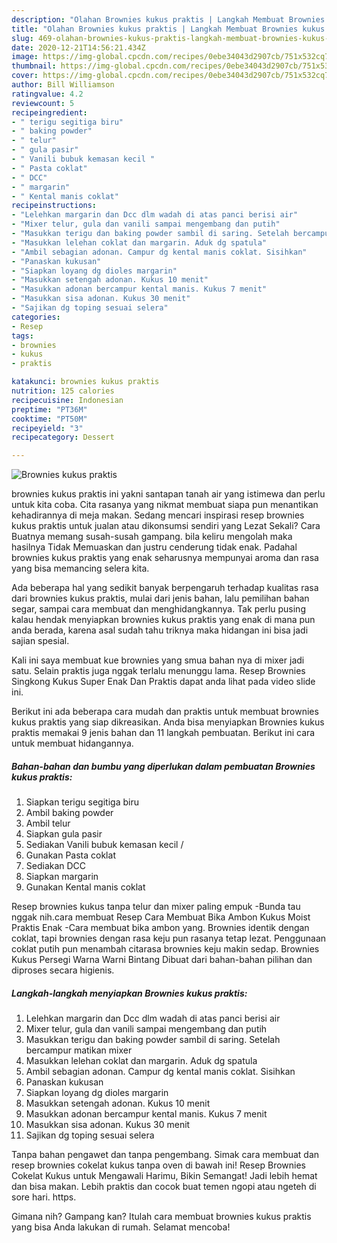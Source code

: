 ```yaml
---
description: "Olahan Brownies kukus praktis | Langkah Membuat Brownies kukus praktis Yang Paling Enak"
title: "Olahan Brownies kukus praktis | Langkah Membuat Brownies kukus praktis Yang Paling Enak"
slug: 469-olahan-brownies-kukus-praktis-langkah-membuat-brownies-kukus-praktis-yang-paling-enak
date: 2020-12-21T14:56:21.434Z
image: https://img-global.cpcdn.com/recipes/0ebe34043d2907cb/751x532cq70/brownies-kukus-praktis-foto-resep-utama.jpg
thumbnail: https://img-global.cpcdn.com/recipes/0ebe34043d2907cb/751x532cq70/brownies-kukus-praktis-foto-resep-utama.jpg
cover: https://img-global.cpcdn.com/recipes/0ebe34043d2907cb/751x532cq70/brownies-kukus-praktis-foto-resep-utama.jpg
author: Bill Williamson
ratingvalue: 4.2
reviewcount: 5
recipeingredient:
- " terigu segitiga biru"
- " baking powder"
- " telur"
- " gula pasir"
- " Vanili bubuk kemasan kecil "
- " Pasta coklat"
- " DCC"
- " margarin"
- " Kental manis coklat"
recipeinstructions:
- "Lelehkan margarin dan Dcc dlm wadah di atas panci berisi air"
- "Mixer telur, gula dan vanili sampai mengembang dan putih"
- "Masukkan terigu dan baking powder sambil di saring. Setelah bercampur matikan mixer"
- "Masukkan lelehan coklat dan margarin. Aduk dg spatula"
- "Ambil sebagian adonan. Campur dg kental manis coklat. Sisihkan"
- "Panaskan kukusan"
- "Siapkan loyang dg dioles margarin"
- "Masukkan setengah adonan. Kukus 10 menit"
- "Masukkan adonan bercampur kental manis. Kukus 7 menit"
- "Masukkan sisa adonan. Kukus 30 menit"
- "Sajikan dg toping sesuai selera"
categories:
- Resep
tags:
- brownies
- kukus
- praktis

katakunci: brownies kukus praktis 
nutrition: 125 calories
recipecuisine: Indonesian
preptime: "PT36M"
cooktime: "PT50M"
recipeyield: "3"
recipecategory: Dessert

---
```



![Brownies kukus praktis](https://img-global.cpcdn.com/recipes/0ebe34043d2907cb/751x532cq70/brownies-kukus-praktis-foto-resep-utama.jpg)


brownies kukus praktis ini yakni santapan tanah air yang istimewa dan perlu untuk kita coba. Cita rasanya yang nikmat membuat siapa pun menantikan kehadirannya di meja makan.
Sedang mencari inspirasi resep brownies kukus praktis untuk jualan atau dikonsumsi sendiri yang Lezat Sekali? Cara Buatnya memang susah-susah gampang. bila keliru mengolah maka hasilnya Tidak Memuaskan dan justru cenderung tidak enak. Padahal brownies kukus praktis yang enak seharusnya mempunyai aroma dan rasa yang bisa memancing selera kita.

Ada beberapa hal yang sedikit banyak berpengaruh terhadap kualitas rasa dari brownies kukus praktis, mulai dari jenis bahan, lalu pemilihan bahan segar, sampai cara membuat dan menghidangkannya. Tak perlu pusing kalau hendak menyiapkan brownies kukus praktis yang enak di mana pun anda berada, karena asal sudah tahu triknya maka hidangan ini bisa jadi sajian spesial.

Kali ini saya membuat kue brownies yang smua bahan nya di mixer jadi satu. Selain praktis juga nggak terlalu menunggu lama. Resep Brownies Singkong Kukus Super Enak Dan Praktis dapat anda lihat pada video slide ini.


Berikut ini ada beberapa cara mudah dan praktis untuk membuat brownies kukus praktis yang siap dikreasikan. Anda bisa menyiapkan Brownies kukus praktis memakai 9 jenis bahan dan 11 langkah pembuatan. Berikut ini cara untuk membuat hidangannya.

<!--inarticleads1-->

##### Bahan-bahan dan bumbu yang diperlukan dalam pembuatan Brownies kukus praktis:

1. Siapkan  terigu segitiga biru
1. Ambil  baking powder
1. Ambil  telur
1. Siapkan  gula pasir
1. Sediakan  Vanili bubuk kemasan kecil /
1. Gunakan  Pasta coklat
1. Sediakan  DCC
1. Siapkan  margarin
1. Gunakan  Kental manis coklat


Resep brownies kukus tanpa telur dan mixer paling empuk -Bunda tau nggak nih.cara membuat Resep Cara Membuat Bika Ambon Kukus Moist Praktis Enak -Cara membuat bika ambon yang. Brownies identik dengan coklat, tapi brownies dengan rasa keju pun rasanya tetap lezat. Penggunaan coklat putih pun menambah citarasa brownies keju makin sedap. Brownies Kukus Persegi Warna Warni Bintang Dibuat dari bahan-bahan pilihan dan diproses secara higienis. 

<!--inarticleads2-->

##### Langkah-langkah menyiapkan Brownies kukus praktis:

1. Lelehkan margarin dan Dcc dlm wadah di atas panci berisi air
1. Mixer telur, gula dan vanili sampai mengembang dan putih
1. Masukkan terigu dan baking powder sambil di saring. Setelah bercampur matikan mixer
1. Masukkan lelehan coklat dan margarin. Aduk dg spatula
1. Ambil sebagian adonan. Campur dg kental manis coklat. Sisihkan
1. Panaskan kukusan
1. Siapkan loyang dg dioles margarin
1. Masukkan setengah adonan. Kukus 10 menit
1. Masukkan adonan bercampur kental manis. Kukus 7 menit
1. Masukkan sisa adonan. Kukus 30 menit
1. Sajikan dg toping sesuai selera


Tanpa bahan pengawet dan tanpa pengembang. Simak cara membuat dan resep brownies cokelat kukus tanpa oven di bawah ini! Resep Brownies Cokelat Kukus untuk Mengawali Harimu, Bikin Semangat! Jadi lebih hemat dan bisa makan. Lebih praktis dan cocok buat temen ngopi atau ngeteh di sore hari. https. 

Gimana nih? Gampang kan? Itulah cara membuat brownies kukus praktis yang bisa Anda lakukan di rumah. Selamat mencoba!
